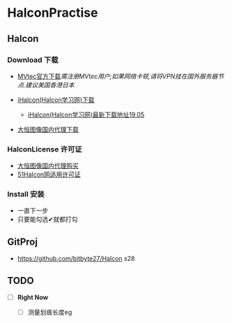# HalconPractise

## Halcon
### Download 下载

- [MVtec官方下载](https://www.mvtec.com/download/halcon/)*需注册MVtec用户;如果网络卡顿,请将VPN挂在国外服务器节点.建议美国香港日本*

- [iHalcon(Halcon学习网)下载](http://www.ihalcon.com/read-7605-1.html)
   - [iHalcon(Halcon学习网)最新下载地址19.05](http://www.ihalcon.com/read-11123.html)
- [大恒图像国内代理下载](http://www.daheng-imaging.com)

### HalconLicense 许可证

- [大恒图像国内代理购买](http://www.daheng-imaging.com)
- [51Halcon网适用许可证](https://www.51halcon.com/thread-387-1-1.html)

### Install 安装

- 一直下一步
- 只要能勾选✔就都打勾

## GitProj
- https://github.com/bitbyte27/Halcon s28


## TODO

- [ ] **Right Now**
  - [ ] 测量划痕长度eg

